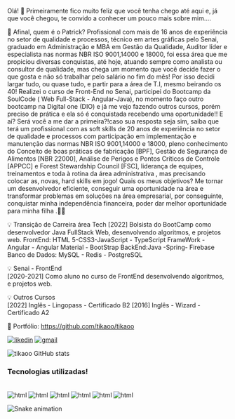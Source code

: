 Olá! 👋
Primeiramente fico muito feliz que você tenha chego até aqui e, já que você chegou, te convido a conhecer um pouco mais sobre mim....

🔸 Afinal, quem é o Patrick?
Profissional com mais de 16 anos de experiência no setor de qualidade e processos, técnico em artes gráficas pelo Senai, graduado em Administração e MBA em Gestão da Qualidade, Auditor líder e especialista nas normas NBR ISO 9001,14000 e 18000, foi essa área que me propiciou diversas conquistas, até hoje, atuando sempre como analista ou consultor de qualidade, mas chega um momento que você decide fazer o que gosta e não só trabalhar pelo salário no fim do mês!
Por isso decidi largar tudo, ou quase tudo, e partir para a área de T.I, mesmo beirando os 40! Realizei o curso de Front-End no Senai, participei do Bootcamp da SoulCode ( Web Full-Stack - Angular-Java), no momento faço outro bootcamp na Digital one (DIO) e já me vejo fazendo outros cursos, porém preciso de prática e ela só é conquistada recebendo uma oportunidade!! E aí? Será você a me dar a primeira?!caso sua resposta seja sim, saiba que terá um profissional com as soft skills de 20 anos de experiência  no setor de qualidade e processos com participação em implementação e manutenção das normas NBR ISO 9001,14000 e 18000, pleno conhecimento do Conceito de boas práticas de fabricação [BPF], Gestão de Segurança de Alimentos [NBR 22000], Análise de Perigos e Pontos Críticos de Controle [APPCC] e Forest Stewardship Council [FSC], liderança de equipes, treinamentos e toda à rotina da área administrativa , mas precisando colocar as, novas, hard skills em jogo! Quais os meus objetivos? Me tornar um desenvolvedor eficiente, conseguir uma oportunidade na área e transformar problemas em soluções na área empresarial, por conseguinte, conquistar minha independência financeira, poder dar melhor oportunidade para minha filha .🤞🤞

💡 Transição de Carreira área Tech 
[2022] Bolsista do BootCamp  como desenvolvedor  Java FullStack Web, desenvolvendo algoritmos, e projetos web. 
FrontEnd: HTML 5-CSS3-JavaScript - TypeScript 
FrameWork - Angular - Angular Material - BootStrap
BackEnd:Java -Spring- Firebase
Banco de Dados: MySQL - Redis - PostgreSQL

💡 Senai - FrontEnd  
[2020-2021] Como aluno no curso de FrontEnd  desenvolvendo algoritmos, e projetos web. 

💡 Outros Cursos  
[2022] Inglês - Lingopass - Certificado B2
[2016] Inglês - Wizard - Certificado A2

🔹 Portfólio: https://github.com/tikaoo/tikaoo

[![likedin](https://img.shields.io/badge/LinkedIn-0077B5?style=for-the-badge&logo=linkedin&logoColor=white)](www.linkedin.com/in/patrick-cavalcante-gomes/)
[![gmail](https://img.shields.io/badge/Gmail-D14836?style=for-the-badge&logo=gmail&logoColor=white)](patrick.cavalcante.gomes@gmail.com)

![tikaoo GitHub stats](https://github-readme-stats.vercel.app/api?username=tikaoo&show_icons=true&theme=onedark)

### Tecnologias utilizadas!

<div style="display:inline_block"><br/>
    <img align="center" alt="html" src="https://img.shields.io/badge/HTML-239120?style=for-the-badge&logo=html5&logoColor=white"/>
    <img align="center" alt="html" src="https://img.shields.io/badge/CSS-239120?&style=for-the-badge&logo=css3&logoColor=white"/>
    <img align="center" alt="html" src="https://img.shields.io/badge/JavaScript-F7DF1E?style=for-the-badge&logo=javascript&logoColor=black"/>
    <img align="center" alt="html" src="https://img.shields.io/badge/TypeScript-007ACC?style=for-the-badge&logo=typescript&logoColor=white"/>
    <img align="center" alt="html" src="https://img.shields.io/badge/Java-ED8B00?style=for-the-badge&logo=java&logoColor=white"/>
    <img align="center" alt="html" src="https://img.shields.io/badge/Angular-DD0031?style=for-the-badge&logo=angular&logoColor=white"/> <br/>
    
    
   ![Snake animation](https://github.com/tikaoo/tikaoo/blob/output/github-contribution-grid-snake.svg)
</div>

